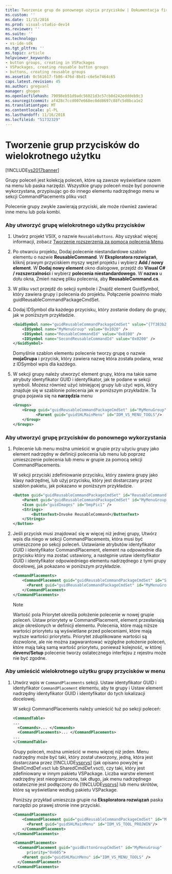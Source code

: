 ```yaml
---
title: Tworzenie grup do ponownego użycia przycisków | Dokumentacja firmy Microsoft
ms.custom: ''
ms.date: 11/15/2016
ms.prod: visual-studio-dev14
ms.reviewer: ''
ms.suite: ''
ms.technology:
- vs-ide-sdk
ms.tgt_pltfrm: ''
ms.topic: article
helpviewer_keywords:
- button groups, creating in VSPackages
- VSPackages, creating reusable button groups
- buttons, creating reusable groups
ms.assetid: 0c561617-fb86-476d-8bd1-c6e5e7464c65
caps.latest.revision: 45
ms.author: gregvanl
manager: ghogen
ms.openlocfilehash: 79098eb51d9adc56021d3c57cb8d242edddeb9c3
ms.sourcegitcommit: af428c7ccd007e668ec0dd8697c88fc5d8bca1e2
ms.translationtype: MT
ms.contentlocale: pl-PL
ms.lasthandoff: 11/16/2018
ms.locfileid: "51732329"
---
```

# <a name="creating-reusable-groups-of-buttons"></a>Tworzenie grup przycisków do wielokrotnego użytku
[!INCLUDE[vs2017banner](../includes/vs2017banner.md)]

Grupy poleceń jest kolekcją poleceń, które są zawsze wyświetlane razem na menu lub paska narzędzi. Wszystkie grupy poleceń może być ponownie wykorzystana, przypisując go do innego elementu nadrzędnego menu w sekcji CommandPlacements pliku vsct  
  
 Polecenie grupy zwykle zawierają przyciski, ale może również zawierać inne menu lub pola kombi.  
  
### <a name="to-create-a-reusable-group-of-buttons"></a>Aby utworzyć grupę wielokrotnego użytku przycisków  
  
1.  Utwórz projekt VSIX, o nazwie `ReusableButtons`. Aby uzyskać więcej informacji, zobacz [Tworzenie rozszerzenia za pomocą polecenia Menu](../extensibility/creating-an-extension-with-a-menu-command.md).  
  
2.  Po otwarciu projektu, Dodaj polecenie niestandardowe szablon elementu o nazwie **ReusableCommand**. W **Eksploratora rozwiązań**, kliknij prawym przyciskiem myszy węzeł projektu i wybierz **Add / nowy element**. W **Dodaj nowy element** okno dialogowe, przejdź do **Visual C# / rozszerzalności** i wybierz **polecenia niestandardowego**. W **nazwa** u dołu okna, Zmień nazwę pliku polecenia, aby **ReusableCommand.cs**.  
  
3.  W pliku vsct przejdź do sekcji symbole i Znajdź element GuidSymbol, który zawiera grupy i polecenia do projektu. Połączenie powinno miało guidReusableCommandPackageCmdSet.  
  
4.  Dodaj IDSymbol dla każdego przycisku, który zostanie dodany do grupy, jak w poniższym przykładzie.  
  
    ```xml  
    <GuidSymbol name="guidReusableCommandPackageCmdSet" value="{7f383b2a-c6b9-4c1d-b4b8-a26dc5b60ca1}">  
        <IDSymbol name="MyMenuGroup" value="0x1020" />  
        <IDSymbol name="ReusableCommandId" value="0x0100" />  
        <IDSymbol name="SecondReusableCommandId" value="0x0200" />  
    </GuidSymbol>  
    ```  
  
     Domyślnie szablon elementu polecenie tworzy grupę o nazwie **mojaGrupa** i przycisk, który zawiera nazwę która została podana, wraz z IDSymbol wpis dla każdego.  
  
5.  W sekcji grupy należy utworzyć element grupy, która ma takie same atrybuty identyfikator GUID i identyfikator, jak te podane w sekcji symboli. Możesz również użyć istniejącej grupy lub użyć wpis, który znajduje się w szablonie polecenia jak w poniższym przykładzie. Ta grupa pojawia się na **narzędzia** menu  
  
    ```xml  
    <Groups>  
        <Group guid="guidReusableCommandPackageCmdSet" id="MyMenuGroup" priority="0x0600">  
              <Parent guid="guidSHLMainMenu" id="IDM_VS_MENU_TOOLS"/>  
        </Group>  
    </Groups>  
    ```  
  
### <a name="to-create-a-group-of-buttons-for-reuse"></a>Aby utworzyć grupę przycisków do ponownego wykorzystania  
  
1.  Polecenie lub menu można umieścić w grupie przy użyciu grupy jako element nadrzędny w definicji polecenia lub menu lub poprzez umieszczenie polecenia lub menu w grupie za pomocą sekcji CommandPlacements.  
  
     W sekcji przyciski zdefiniowanie przycisku, który zawiera grupy jako klasy nadrzędnej, lub użyj przycisku, który jest dostarczany przez szablon pakietu, jak pokazano w poniższym przykładzie.  
  
    ```xml  
    <Button guid="guidReusableCommandPackageCmdSet" id="ReusableCommandId" priority="0x0100" type="Button">  
        <Parent guid="guidReusableCommandPackageCmdSet" id="MyMenuGroup" />  
        <Icon guid="guidImages" id="bmpPic1" />  
        <Strings>  
            <ButtonText>Invoke ReusableCommand</ButtonText>  
        </Strings>  
    </Button>  
    ```  
  
2.  Jeśli przycisk musi znajdować się w więcej niż jednej grupy, Utwórz wpis dla niego w sekcji CommandPlacements, która musi być umieszczone po sekcji poleceń. Ustawianie atrybutów identyfikator GUID i identyfikator CommandPlacement, element na odpowiednie dla przycisku który ma zostać ustawiony, a następnie ustaw identyfikator GUID i identyfikator odpowiedniego elementu nadrzędnego z tymi grupy docelowej, jak pokazano w poniższym przykładzie.  
  
    ```xml  
    <CommandPlacements>  
        <CommandPlacement guid="guidReusableCommandPackageCmdSet" id="SecondReusableCommandId" priority="0x105">  
          <Parent guid="guidReusableCommandPackageCmdSet" id="MyMenuGroup" />  
        </CommandPlacement>  
    </CommandPlacements>  
    ```  
  
    > [!NOTE]
    >  Wartość pola Priorytet określa położenie polecenie w nowej grupie poleceń. Ustaw priorytety w CommandPlacement, element przesłaniają akcje określonych w definicji elementu. Polecenia, które mają niższe wartości priorytetu są wyświetlane przed poleceniami, które mają wyższe wartości priorytetu. Priorytet zduplikowane wartości są dozwolone, ale nie można zagwarantować względne położenie poleceń, które mają taką samą wartość priorytetu, ponieważ kolejność, w której **devenv/Setup** polecenie tworzy ostatecznego interfejsu z rejestru może nie być zgodne.  
  
### <a name="to-put-a-reusable-group-of-buttons-on-a-menu"></a>Aby umieścić wielokrotnego użytku grupy przycisków w menu  
  
1.  Utwórz wpis w `CommandPlacements` sekcji. Ustaw identyfikator GUID i identyfikator `CommandPlacement` elementu, aby te grupy i Ustaw element nadrzędny identyfikator GUID i identyfikator do tych lokalizacji docelowej.  
  
     W sekcji CommandPlacements należy umieścić tuż po sekcji poleceń:  
  
    ```xml  
    <CommandTable>  
    ...  
      <Commands>... </Commands>  
      <CommandPlacements>... </CommandPlacements>  
    ...   
    </CommandTable>  
    ```  
  
     Grupy poleceń, można umieścić w menu więcej niż jeden. Menu nadrzędny może być taki, który został utworzony, jedną, która jest dostarczana przez [!INCLUDE[vsprvs](../includes/vsprvs-md.md)] (jak opisano powyżej w ShellCmdDef.vsct lub SharedCmdDef.vsct), czy taki, który jest zdefiniowany w innym pakietu VSPackage. Liczba warstw element nadrzędny jest nieograniczona, tak długo, jak menu nadrzędnego ostatecznie jest podłączony do [!INCLUDE[vsprvs](../includes/vsprvs-md.md)] lub menu skrótów, które są wyświetlane według pakietu VSPackage.  
  
     Poniższy przykład umieszcza grupie na **Eksploratora rozwiązań** paska narzędzi po prawej stronie inne przyciski.  
  
    ```xml  
    <CommandPlacements>  
        <CommandPlacement guid="guidReusableCommandPackageCmdSet" id="MyMenuGroup" priority="0xF00">  
          <Parent guid="guidSHLMainMenu" id="IDM_VS_TOOL_PROJWIN"/>  
        </CommandPlacement>  
    </CommandPlacements>  
    ```  
  
    ```xml  
    <CommandPlacements>  
      <CommandPlacement guid="guidButtonGroupCmdSet" id="MyMenuGroup"   
          priority="0x605">  
        <Parent guid="guidSHLMainMenu" id="IDM_VS_MENU_TOOLS" />  
      </CommandPlacement>  
    </CommandPlacements>  
  
    ```

